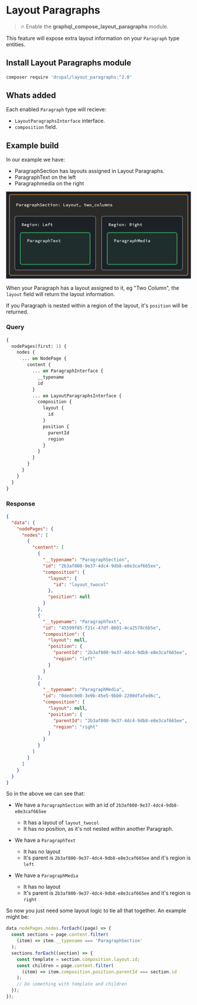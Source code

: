 # Layout Paragraphs

> :fire: Enable the **graphql_compose_layout_paragraphs** module.

This feature will expose extra layout information on your `Paragraph` type entities.

## Install Layout Paragraphs module

```bash
composer require 'drupal/layout_paragraphs:^2.0'
```

## Whats added

Each enabled `Paragraph` type will recieve:

- `LayoutParagraphsInterface` interface.
- `composition` field.

## Example build

In our example we have:

- ParagraphSection has layouts assigned in Layout Paragraphs.
- ParagraphText on the left
- Paragraphmedia on the right

![Layout Paragraphs](../_assets/sections.png)

When your Paragraph has a layout assigned to it, eg "Two Column", the `layout` field will return the layout information.

If you Paragraph is nested within a region of the layout, it's `position` will be returned.

<!-- tabs:start -->

### **Query**

```graphql
{
  nodePages(first: 1) {
    nodes {
      ... on NodePage {
        content {
          ... on ParagraphInterface {
            __typename
            id
          }
          ... on LayoutParagraphsInterface {
            composition {
              layout {
                id
              }
              position {
                parentId
                region
              }
            }
          }
        }
      }
    }
  }
}
```

### **Response**

```json
{
  "data": {
    "nodePages": {
      "nodes": [
        {
          "content": [
            {
              "__typename": "ParagraphSection",
              "id": "2b3af800-9e37-4dc4-9db8-e8e3caf665ee",
              "composition": {
                "layout": {
                  "id": "layout_twocol"
                },
                "position": null
              }
            },
            {
              "__typename": "ParagraphText",
              "id": "45599f85-f21c-47df-8601-4ca2578c6b5e",
              "composition": {
                "layout": null,
                "position": {
                  "parentId": "2b3af800-9e37-4dc4-9db8-e8e3caf665ee",
                  "region": "left"
                }
              }
            },
            {
              "__typename": "ParagraphMedia",
              "id": "0dedc0d0-3e9b-45e5-9bb0-2200dfafed6c",
              "composition": {
                "layout": null,
                "position": {
                  "parentId": "2b3af800-9e37-4dc4-9db8-e8e3caf665ee",
                  "region": "right"
                }
              }
            }
          ]
        }
      ]
    }
  }
}
```

<!-- tabs:end -->

So in the above we can see that:

- We have a `ParagraphSection` with an id of `2b3af800-9e37-4dc4-9db8-e8e3caf665ee`

  - It has a layout of `layout_twocol`
  - It has no position, as it's not nested within another Paragraph.

- We have a `ParagraphText`

  - It has no layout
  - It's parent is `2b3af800-9e37-4dc4-9db8-e8e3caf665ee` and it's region is `left`

- We have a `ParagraphMedia`
  - It has no layout
  - It's parent is `2b3af800-9e37-4dc4-9db8-e8e3caf665ee` and it's region is `right`

So now you just need some layout logic to tie all that together. An example might be:

```js
data.nodePages.nodes.forEach((page) => {
  const sections = page.content.filter(
    (item) => item.__typename === 'ParagraphSection'
  );
  sections.forEach((section) => {
    const template = section.composition.layout.id;
    const children = page.content.filter(
      (item) => item.composition.position.parentId === section.id
    );
    // Do something with template and children
  });
});
```
